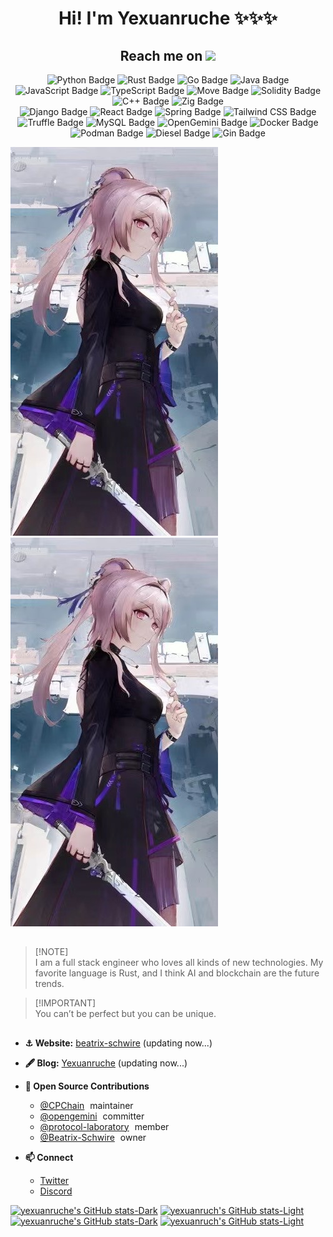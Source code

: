 <h1 align="center">Hi! I'm Yexuanruche ✨✨✨</h1>


<h2 align="center">Reach me on <img src="https://media.giphy.com/media/mGcNjsfWAjY5AEZNw6/giphy.gif" width="50"></h2>
 
<div align="center">
  <img src="https://img.shields.io/badge/Python-3776AB?style=flat&logo=Python&logoColor=white" alt="Python Badge">
  <img src="https://img.shields.io/badge/Rust-000000?style=flat&logo=rust&logoColor=white" alt="Rust Badge">
  <img src="https://img.shields.io/badge/Go-00ADD8?style=flat&logo=go&logoColor=white" alt="Go Badge">
  <img src="https://img.shields.io/badge/Java-007396?style=flat&logo=java&logoColor=white" alt="Java Badge">
  <img src="https://img.shields.io/badge/JavaScript-F7DF1E?style=flat&logo=javascript&logoColor=black" alt="JavaScript Badge">
  <img src="https://img.shields.io/badge/TypeScript-3178C6?style=flat&logo=typescript&logoColor=white" alt="TypeScript Badge">
  <img src="https://img.shields.io/badge/Move-4CAF50?style=flat&logo=move&logoColor=white" alt="Move Badge">
  <img src="https://img.shields.io/badge/Solidity-363636?style=flat&logo=solidity&logoColor=white" alt="Solidity Badge">
  <img src="https://img.shields.io/badge/C++-00599C?style=flat&logo=c%2B%2B&logoColor=white" alt="C++ Badge">
  <img src="https://img.shields.io/badge/Zig-F7A41D?style=flat&logo=zig&logoColor=white" alt="Zig Badge">
</div>

<div align="center">
  <img src="https://img.shields.io/badge/Django-092E20?style=flat&logo=django&logoColor=white" alt="Django Badge">
  <img src="https://img.shields.io/badge/React-61DAFB?style=flat&logo=react&logoColor=black" alt="React Badge">
  <img src="https://img.shields.io/badge/Spring-6DB33F?style=flat&logo=spring&logoColor=white" alt="Spring Badge">
  <img src="https://img.shields.io/badge/Tailwind_CSS-38B2AC?style=flat&logo=tailwind-css&logoColor=white" alt="Tailwind CSS Badge">
  <img src="https://img.shields.io/badge/Truffle-5E473B?style=flat&logo=truffle&logoColor=white" alt="Truffle Badge">
  <img src="https://img.shields.io/badge/MySQL-4479A1?style=flat&logo=mysql&logoColor=white" alt="MySQL Badge">
  <img src="https://img.shields.io/badge/OpenGemini-00A6D6?style=flat&logo=opengemini&logoColor=white" alt="OpenGemini Badge">
  <img src="https://img.shields.io/badge/Docker-2496ED?style=flat&logo=docker&logoColor=white" alt="Docker Badge">
  <img src="https://img.shields.io/badge/Podman-892CA0?style=flat&logo=podman&logoColor=white" alt="Podman Badge">
  <img src="https://img.shields.io/badge/Diesel-FFB300?style=flat&logo=diesel&logoColor=white" alt="Diesel Badge">
  <img src="https://img.shields.io/badge/Gin-00ADD8?style=flat&logo=gin&logoColor=white" alt="Gin Badge">
</div>

<!-- <div style="display: flex; align-items: center; margin-top:20px; line-height:2;">
  <img src="./images/Lin.jpg" alt="Lin" style="width: 300px; margin-right: 20px; border-radius: 10px; box-shadow: 0 8px 16px rgba(0, 0, 0, 0.2);">
  <div style="border-left: 1px solid #d1d5da; height: 560px; margin-right: 20px;"></div>
  <div style="display: flex; flex-direction: column; align-items: flex-start; height: 560px;">
      <div style="margin-bottom:20px; padding-left:20px; padding-right:20px; font-family: 'Comic Sans MS', sans-serif; font-size: 20px;">I am a full stack engineer who loves all kinds of new technologies. My favorite language is Rust, and I think AI and blockchain are the future trends.</div>
      <div style="margin-bottom:20px; padding-left:20px; padding-right:20px; font-family: 'Comic Sans MS', sans-serif; font-size: 20px;">You can’t be perfect but you can be unique.</div>
      <ul>
        <li><strong>⚓ Website: </strong><a href="http://www.beatrix-schwire.com" target="_blank" style="margin-right: 5px;">beatrix-schwire</a><span>(updating now...)</span></li>
        <li><strong>🖋️ Blog: </strong><a href="http://www.beatrix-schwire.com" target="_blank" style="margin-right: 5px;">Yexuanruche</a><span>(updating now...)</span></li>
        <li><strong>🚀 Open Source Contributions</strong>          
          <ul style="margin-top: 5px;">
            <li><a href="https://github.com/CPChain" target="_blank">@CPChain</a><span style="margin-left:5px;">maintainer</span></li>
            <li><a href="https://github.com/openGemini" target="_blank">@opengemini</a><span style="margin-left:5px;">committer</span></li>
            <li><a href="https://github.com/openGemini" target="_blank">@protocol-laboratory</a><span style="margin-left:5px;">member</span></li>
            <li><a href="https://github.com/Beatrix-Schwire" target="_blank">@Beatrix-Schwire</a><span style="margin-left:5px;">owner</span></li>
          </ul>
        </li>
        <li><strong>📫 Connect: </strong>          
          <ul style="margin-top: 5px;">
            <li><a href="https://twitter.com/your_twitter_handle" target="_blank">Twitter</a></li>
            <li><a href="https://discord.com/your_discord_invite" target="_blank">Discord</a></li>
          </ul>
        </li>
      </ul>
  </div>
</div> -->



![Lin](./images/Lin.jpg)
![Lin](./images/Lin.jpg)

## 
> [!NOTE]\
> I am a full stack engineer who loves all kinds of new technologies. My favorite language is Rust, and I think AI and blockchain are the future trends.

> [!IMPORTANT]\
> You can’t be perfect but you can be unique.


## 

- **⚓ Website:** [beatrix-schwire](http://www.beatrix-schwire.com) (updating now...)

- **🖋️ Blog:** [Yexuanruche](http://www.beatrix-schwire.com) (updating now...)

- **🚀 Open Source Contributions**

  - [@CPChain](https://github.com/CPChain) <span style="margin-left:5px;">maintainer</span>
  - [@opengemini](https://github.com/openGemini) <span style="margin-left:5px;">committer</span>
  - [@protocol-laboratory](https://github.com/openGemini) <span style="margin-left:5px;">member</span>
  - [@Beatrix-Schwire](https://github.com/Beatrix-Schwire) <span style="margin-left:5px;">owner</span>

- **📫 Connect**

  - [Twitter](https://twitter.com/your_twitter_handle)
  - [Discord](https://discord.com/your_discord_invite)

[![yexuanruche's GitHub stats-Dark](https://github-readme-stats.vercel.app/api?username=cpcchengt&show_icons=true&line_height=24&hide_border=true&theme=dark#gh-dark-mode-only)](https://github.com/anuraghazra/github-readme-stats#gh-dark-mode-only)
[![yexuanruch's GitHub stats-Light](https://github-readme-stats.vercel.app/api?username=cpcchengt&show_icons=true&line_height=24&theme=default#gh-light-mode-only)](https://github.com/anuraghazra/github-readme-stats#gh-light-mode-only)
[![yexuanruche's GitHub stats-Dark](https://github-readme-stats.vercel.app/api/top-langs/?username=cpcchengt&layout=compact&langs_count=8&hide_border=true&theme=dark#gh-dark-mode-only)](https://github.com/anuraghazra/github-readme-stats#gh-dark-mode-only)
[![yexuanruch's GitHub stats-Light](https://github-readme-stats.vercel.app/api/top-langs/?username=cpcchengt&layout=compact&langs_count=8&theme=default#gh-light-mode-only)](https://github.com/anuraghazra/github-readme-stats#gh-light-mode-only)



